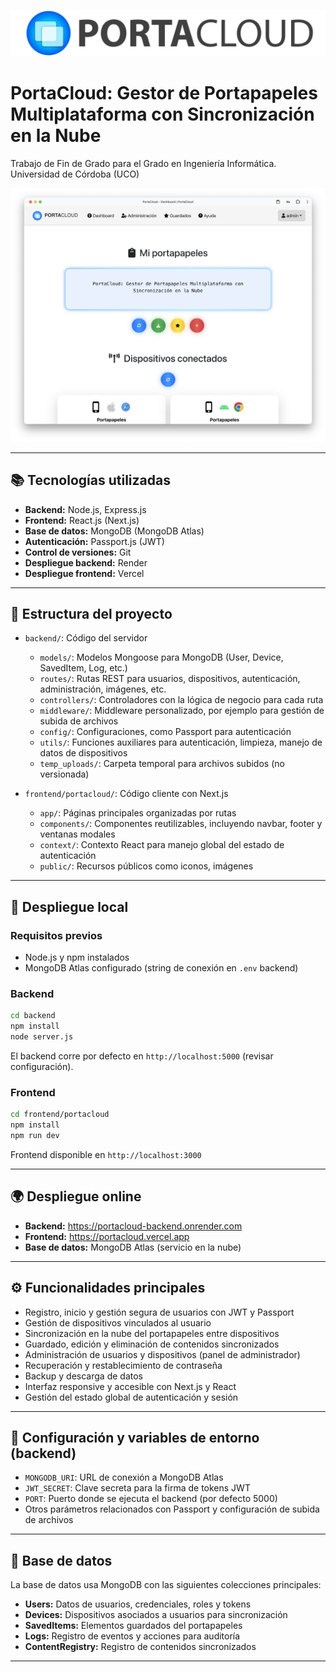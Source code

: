 
![Logo de PortaCloud](frontend/portacloud/public/logo_horizontal.png)
# PortaCloud: Gestor de Portapapeles Multiplataforma con Sincronización en la Nube  
Trabajo de Fin de Grado para el Grado en Ingeniería Informática. Universidad de Córdoba (UCO)

![Captura del Dashbboard de PortaCloud](frontend/portacloud/public/captura.png)

---

## 📚 Tecnologías utilizadas

- **Backend:** Node.js, Express.js  
- **Frontend:** React.js (Next.js)  
- **Base de datos:** MongoDB (MongoDB Atlas)  
- **Autenticación:** Passport.js (JWT)  
- **Control de versiones:** Git  
- **Despliegue backend:** Render  
- **Despliegue frontend:** Vercel  

---

## 🌳 Estructura del proyecto

- `backend/`: Código del servidor  
  - `models/`: Modelos Mongoose para MongoDB (User, Device, SavedItem, Log, etc.)  
  - `routes/`: Rutas REST para usuarios, dispositivos, autenticación, administración, imágenes, etc.  
  - `controllers/`: Controladores con la lógica de negocio para cada ruta  
  - `middleware/`: Middleware personalizado, por ejemplo para gestión de subida de archivos  
  - `config/`: Configuraciones, como Passport para autenticación  
  - `utils/`: Funciones auxiliares para autenticación, limpieza, manejo de datos de dispositivos  
  - `temp_uploads/`: Carpeta temporal para archivos subidos (no versionada)  

- `frontend/portacloud/`: Código cliente con Next.js  
  - `app/`: Páginas principales organizadas por rutas 
  - `components/`: Componentes reutilizables, incluyendo navbar, footer y ventanas modales
  - `context/`: Contexto React para manejo global del estado de autenticación  
  - `public/`: Recursos públicos como iconos, imágenes  

---

## 🚀 Despliegue local

### Requisitos previos

- Node.js y npm instalados  
- MongoDB Atlas configurado (string de conexión en `.env` backend)  

### Backend

```bash
cd backend
npm install
node server.js
```

El backend corre por defecto en `http://localhost:5000` (revisar configuración).  

### Frontend

```bash
cd frontend/portacloud
npm install
npm run dev
```

Frontend disponible en `http://localhost:3000`  

---

## 🌍 Despliegue online

- **Backend:** https://portacloud-backend.onrender.com  
- **Frontend:** https://portacloud.vercel.app  
- **Base de datos:** MongoDB Atlas (servicio en la nube)  

---

## ⚙️ Funcionalidades principales

- Registro, inicio y gestión segura de usuarios con JWT y Passport  
- Gestión de dispositivos vinculados al usuario  
- Sincronización en la nube del portapapeles entre dispositivos  
- Guardado, edición y eliminación de contenidos sincronizados  
- Administración de usuarios y dispositivos (panel de administrador)  
- Recuperación y restablecimiento de contraseña 
- Backup y descarga de datos  
- Interfaz responsive y accesible con Next.js y React  
- Gestión del estado global de autenticación y sesión  

---

## 🔧 Configuración y variables de entorno (backend)

- `MONGODB_URI`: URL de conexión a MongoDB Atlas  
- `JWT_SECRET`: Clave secreta para la firma de tokens JWT  
- `PORT`: Puerto donde se ejecuta el backend (por defecto 5000)  
- Otros parámetros relacionados con Passport y configuración de subida de archivos  

---

## 📂 Base de datos

La base de datos usa MongoDB con las siguientes colecciones principales:

- **Users:** Datos de usuarios, credenciales, roles y tokens  
- **Devices:** Dispositivos asociados a usuarios para sincronización  
- **SavedItems:** Elementos guardados del portapapeles  
- **Logs:** Registro de eventos y acciones para auditoría  
- **ContentRegistry:** Registro de contenidos sincronizados  

---

